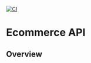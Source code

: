 [![CI](https://github.com/Axeloooo/eCommerce-Backend/actions/workflows/ci.yml/badge.svg)](https://github.com/Axeloooo/eCommerce-Backend/actions/workflows/ci.yml)

# Ecommerce API

## Overview
